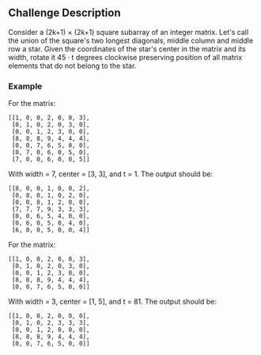 ## Challenge Description 

Consider a (2k+1) × (2k+1) square subarray of an integer matrix. Let's call the union of the square's two longest diagonals, middle column and middle row a star. Given the coordinates of the star's center in the matrix and its width, rotate it 45 · t degrees clockwise preserving position of all matrix elements that do not belong to the star.

### Example 

For the matrix: 
```
[[1, 0, 0, 2, 0, 0, 3],
 [0, 1, 0, 2, 0, 3, 0],
 [0, 0, 1, 2, 3, 0, 0],
 [8, 8, 8, 9, 4, 4, 4],
 [0, 0, 7, 6, 5, 0, 0],
 [0, 7, 0, 6, 0, 5, 0],
 [7, 0, 0, 6, 0, 0, 5]]
```
With width = 7, center = [3, 3], and t = 1. The output should be:
```
[[8, 0, 0, 1, 0, 0, 2],
 [0, 8, 0, 1, 0, 2, 0],
 [0, 0, 8, 1, 2, 0, 0],
 [7, 7, 7, 9, 3, 3, 3],
 [0, 0, 6, 5, 4, 0, 0],
 [0, 6, 0, 5, 0, 4, 0],
 [6, 0, 0, 5, 0, 0, 4]]
```

For the matrix:
```
[[1, 0, 0, 2, 0, 0, 3],
 [0, 1, 0, 2, 0, 3, 0],
 [0, 0, 1, 2, 3, 0, 0],
 [8, 8, 8, 9, 4, 4, 4],
 [0, 0, 7, 6, 5, 0, 0]]
```
With width = 3, center = [1, 5], and t = 81. The output should be:
```
[[1, 0, 0, 2, 0, 0, 0],
 [0, 1, 0, 2, 3, 3, 3],
 [0, 0, 1, 2, 0, 0, 0],
 [8, 8, 8, 9, 4, 4, 4],
 [0, 0, 7, 6, 5, 0, 0]]
```